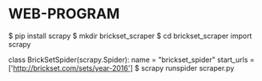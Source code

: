 # WEB-PROGRAM
$ pip install scrapy
$ mkdir brickset_scraper
$ cd brickset_scraper
import scrapy


class BrickSetSpider(scrapy.Spider):
    name = "brickset_spider"
    start_urls = ['http://brickset.com/sets/year-2016']
$ scrapy runspider scraper.py
